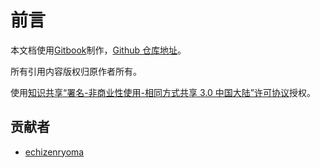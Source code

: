 # 前言

本文档使用[Gitbook](https://github.com/GitbookIO/gitbook)制作，[Github 仓库地址](https://github.com/echizenryoma/interview)。

所有引用内容版权归原作者所有。

使用[知识共享“署名-非商业性使用-相同方式共享 3.0 中国大陆”许可协议](https://creativecommons.org/licenses/by-nc-sa/3.0/cn/)授权。

## 贡献者

* [echizenryoma](https://github.com/echizenryoma)
